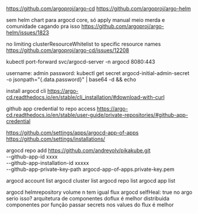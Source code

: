 https://github.com/argoproj/argo-cd
https://github.com/argoproj/argo-helm

sem helm chart para argocd core, só apply manual meio merda e comunidade cagando pra isso
https://github.com/argoproj/argo-helm/issues/1823

no limiting clusterResourceWhitelist to specific resource names
https://github.com/argoproj/argo-cd/issues/12208

kubectl port-forward svc/argocd-server -n argocd 8080:443

username: admin
password: 
kubectl get secret argocd-initial-admin-secret -o jsonpath="{.data.password}" | base64 -d && echo

install argocd cli
https://argo-cd.readthedocs.io/en/stable/cli_installation/#download-with-curl

github app credential to repo access
https://argo-cd.readthedocs.io/en/stable/user-guide/private-repositories/#github-app-credential

https://github.com/settings/apps/argocd-app-of-apps
https://github.com/settings/installations/<github-app-installation-id>

argocd repo add https://github.com/andreyolv/pikakube.git \
 --github-app-id xxxx \
 --github-app-installation-id xxxxx \
 --github-app-private-key-path argocd-app-of-apps.private-key.pem

argocd account list
argocd cluster list
argocd repo list
argocd app list

argocd helmrepository volume n tem igual flux 
argocd selfHeal: true no argo serio isso?
arquitetura de componentes doflux é melhor distribuida componentes por função
passar secrets nos values do flux é melhor